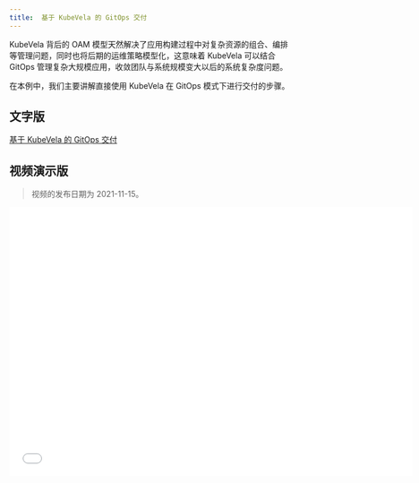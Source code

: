 ```yaml
---
title:  基于 KubeVela 的 GitOps 交付
---
```


KubeVela 背后的 OAM 模型天然解决了应用构建过程中对复杂资源的组合、编排等管理问题，同时也将后期的运维策略模型化，这意味着 KubeVela 可以结合 GitOps 管理复杂大规模应用，收敛团队与系统规模变大以后的系统复杂度问题。

在本例中，我们主要讲解直接使用 KubeVela 在 GitOps 模式下进行交付的步骤。

## 文字版

[基于 KubeVela 的 GitOps 交付](https://kubevela.io/zh/blog/2021/10/10/kubevela-gitops)

## 视频演示版

> 视频的发布日期为 2021-11-15。

<iframe height="480" width="720" src="//player.bilibili.com/player.html?aid=421711832&bvid=BV1a341187dX&cid=442686612&page=1&high_quality=1" scrolling="no" border="0" frameborder="no" framespacing="0" allowfullscreen="true"> </iframe>

